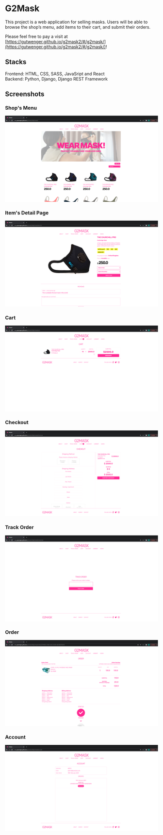 # G2Mask

This project is a web application for selling masks. Users will be able to browse the shop’s menu, add items to their cart, and submit their orders.

Please feel free to pay a visit at [https://gutwenger.github.io/g2mask2/#/g2mask/](https://gutwenger.github.io/g2mask2/#/g2mask/)!

## Stacks

Frontend: HTML, CSS, SASS, JavaSript and React\
Backend: Python, Django, Django REST Framework

## Screenshots

### Shop's Menu
![Menu](/src/assets/image/menu.png?raw=true "Menu")

### Item's Detail Page
![Item](/src/assets/image/item_details.png "Item's Detail Page")

### Cart
![Cart](/src/assets/image/cart.png "Cart")

### Checkout
![Checkout](/src/assets/image/checkout.png "Checkout")

### Track Order
![Track](/src/assets/image/trackorder.png "Track Order")

### Order
![Order](/src/assets/image/order.png "Order")

### Account
![Account](/src/assets/image/account.png "Account")